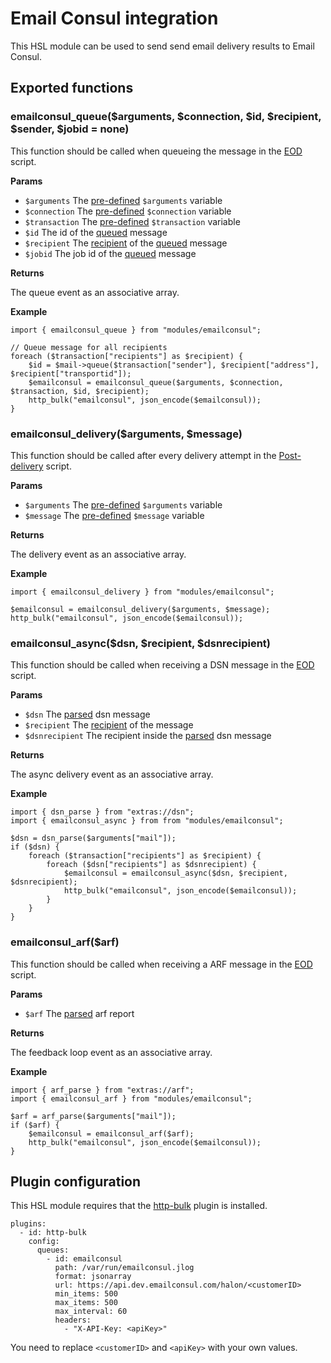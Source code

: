 # Email Consul integration

This HSL module can be used to send send email delivery results to Email Consul.

## Exported functions

### emailconsul_queue($arguments, $connection, $id, $recipient, $sender, $jobid = none)

This function should be called when queueing the message in the [EOD](https://docs.halon.io/hsl/eod.html) script.

**Params**

- `$arguments` The [pre-defined](https://docs.halon.io/hsl/eodonce.html#arguments) `$arguments` variable
- `$connection` The [pre-defined](https://docs.halon.io/hsl/eodonce.html#connection) `$connection` variable
- `$transaction` The [pre-defined](https://docs.halon.io/hsl/eodonce.html#transaction) `$transaction` variable
- `$id` The id of the [queued](https://docs.halon.io/hsl/eodonce.html#EODMailMessage.queue) message
- `$recipient` The [recipient](https://docs.halon.io/hsl/eodonce.html#recipient) of the [queued](https://docs.halon.io/hsl/eodonce.html#EODMailMessage.queue) message
- `$jobid` The job id of the [queued](https://docs.halon.io/hsl/eodonce.html#EODMailMessage.queue) message

**Returns**

The queue event as an associative array.

**Example**

```
import { emailconsul_queue } from "modules/emailconsul";

// Queue message for all recipients
foreach ($transaction["recipients"] as $recipient) {
    $id = $mail->queue($transaction["sender"], $recipient["address"], $recipient["transportid"]);
    $emailconsul = emailconsul_queue($arguments, $connection, $transaction, $id, $recipient);
    http_bulk("emailconsul", json_encode($emailconsul));
}
```

### emailconsul_delivery($arguments, $message)

This function should be called after every delivery attempt in the [Post-delivery](https://docs.halon.io/hsl/postdelivery.html) script.

**Params**

- `$arguments` The [pre-defined](https://docs.halon.io/hsl/postdelivery.html#v-z1) `$arguments` variable
- `$message` The [pre-defined](https://docs.halon.io/hsl/postdelivery.html#v-m1) `$message` variable

**Returns**

The delivery event as an associative array.

**Example**

```
import { emailconsul_delivery } from "modules/emailconsul";

$emailconsul = emailconsul_delivery($arguments, $message);
http_bulk("emailconsul", json_encode($emailconsul));
```

### emailconsul_async($dsn, $recipient, $dsnrecipient)

This function should be called when receiving a DSN message in the [EOD](https://docs.halon.io/hsl/eod.html) script.

**Params**

- `$dsn` The [parsed](https://github.com/halon-extras/dsn) dsn message
- `$recipient` The [recipient](https://docs.halon.io/hsl/eodonce.html#recipient) of the message
- `$dsnrecipient` The recipient inside the [parsed](https://github.com/halon-extras/dsn) dsn message

**Returns**

The async delivery event as an associative array.

**Example**

```
import { dsn_parse } from "extras://dsn";
import { emailconsul_async } from from "modules/emailconsul";

$dsn = dsn_parse($arguments["mail"]);
if ($dsn) {
    foreach ($transaction["recipients"] as $recipient) {
        foreach ($dsn["recipients"] as $dsnrecipient) {
            $emailconsul = emailconsul_async($dsn, $recipient, $dsnrecipient);
            http_bulk("emailconsul", json_encode($emailconsul));
        }
    }
}
```

### emailconsul_arf($arf)

This function should be called when receiving a ARF message in the [EOD](https://docs.halon.io/hsl/eod.html) script.

**Params**

- `$arf` The [parsed](https://github.com/halon-extras/arf) arf report

**Returns**

The feedback loop event as an associative array.

**Example**

```
import { arf_parse } from "extras://arf";
import { emailconsul_arf } from "modules/emailconsul";

$arf = arf_parse($arguments["mail"]);
if ($arf) {
    $emailconsul = emailconsul_arf($arf);
    http_bulk("emailconsul", json_encode($emailconsul));
}
```

## Plugin configuration

This HSL module requires that the [http-bulk](https://github.com/halon-extras/http-bulk) plugin is installed.

```
plugins:
  - id: http-bulk
    config:
      queues:
        - id: emailconsul
          path: /var/run/emailconsul.jlog
          format: jsonarray
          url: https://api.dev.emailconsul.com/halon/<customerID>
          min_items: 500
          max_items: 500
          max_interval: 60
          headers:
            - "X-API-Key: <apiKey>"
```

You need to replace `<customerID>` and `<apiKey>` with your own values.
